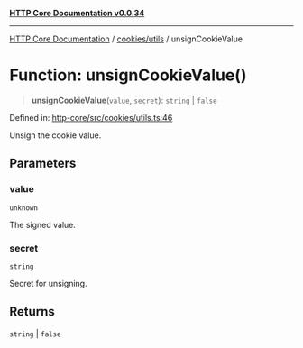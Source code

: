 [**HTTP Core Documentation v0.0.34**](../../../README.md)

***

[HTTP Core Documentation](../../../modules.md) / [cookies/utils](../README.md) / unsignCookieValue

# Function: unsignCookieValue()

> **unsignCookieValue**(`value`, `secret`): `string` \| `false`

Defined in: [http-core/src/cookies/utils.ts:46](https://github.com/stonemjs/http-core/blob/8d2f265873c2a6f093cdaa7580ed7328bd078613/src/cookies/utils.ts#L46)

Unsign the cookie value.

## Parameters

### value

`unknown`

The signed value.

### secret

`string`

Secret for unsigning.

## Returns

`string` \| `false`

